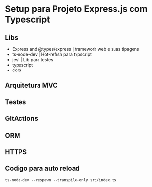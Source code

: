 # Setup para Projeto Express.js com Typescript

## Libs
<ul>
<li>Express and @types/express | framework web e suas tipagens</li>
<li>ts-node-dev | Hot-refrsh para typscript</li>
<li>jest | Lib para testes</li>
<li>typescript</li>
<li>cors</li>
</ul>

## Arquitetura MVC
## Testes
## GitActions
## ORM 

## HTTPS


## Codigo para auto reload
```
ts-node-dev --respawn --transpile-only src/index.ts
```